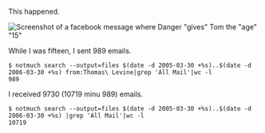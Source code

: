 

This happened.

![Screenshot of a facebook message where Danger "gives" Tom the "age" "15"]()


While I was fifteen, I sent 989 emails.

    $ notmuch search --output=files $(date -d 2005-03-30 +%s)..$(date -d 2006-03-30 +%s) from:Thomas\ Levine|grep 'All Mail'|wc -l
    989

I received 9730 (10719 minu 989) emails.

    $ notmuch search --output=files $(date -d 2005-03-30 +%s)..$(date -d 2006-03-30 +%s) |grep 'All Mail'|wc -l
    10719

